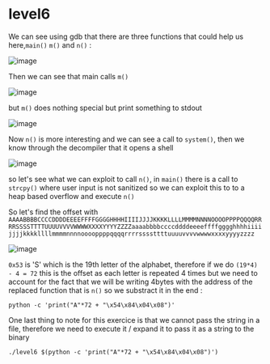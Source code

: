 # level6

We can see using gdb that there are three functions that could help us here,`main()` `m()` and `n()` : 

![image](https://github.com/chmadran/rainfall_42/assets/113340699/6533a40a-1076-4e76-835a-9075ca353e43)

Then we can see that main calls `m()` 

![image](https://github.com/chmadran/rainfall_42/assets/113340699/05f7fcc7-44e4-4394-88de-0c7ff80213c8)

but `m()` does nothing special but print something to stdout 

![image](https://github.com/chmadran/rainfall_42/assets/113340699/dcdc5c18-e8f9-43ac-8bbc-70ed16ba09f8)

Now `n()` is more interesting and we can see a call to `system()`, then we know through the decompiler that it opens a shell 

![image](https://github.com/chmadran/rainfall_42/assets/113340699/cda9d9b1-d496-4b67-88be-fd40d9d5a242)

so let's see what we can exploit to call `n()`, in `main()` there is a call to `strcpy()` where user input is not sanitized so we can exploit this to to a heap based overflow and execute `n()`

So let's find the offset with ```AAAABBBBCCCCDDDDEEEEFFFFGGGGHHHHIIIIJJJJKKKKLLLLMMMMNNNNOOOOPPPPQQQQRRRRSSSSTTTTUUUUVVVVWWWWXXXXYYYYZZZZaaaabbbbccccddddeeeeffffgggghhhhiiiijjjjkkkkllllmmmmnnnnooooppppqqqqrrrrssssttttuuuuvvvvwwwwxxxxyyyyzzzz```

![image](https://github.com/chmadran/rainfall_42/assets/113340699/684739d7-b93f-4fe3-a263-9d743ead6795)

`0x53` is 'S' which is the 19th letter of the alphabet, therefore if we do `(19*4) - 4 = 72` this is the offset as each letter is repeated 4 times but we need to account for the fact that we will be writing 4bytes with the address of the replaced function that is `n()` so we substract it in the end : 

`python -c 'print("A"*72 + "\x54\x84\x04\x08")'`

One last thing to note for this exercice is that we cannot pass the string in a file, therefore we need to execute it / expand it to pass it as a string to the binary 

`./level6 $(python -c 'print("A"*72 + "\x54\x84\x04\x08")')`





